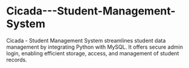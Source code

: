# Cicada---Student-Management-System
Cicada - Student Management System streamlines student data management by integrating Python with MySQL. It offers secure admin login, enabling efficient storage, access, and management of student records.
